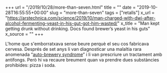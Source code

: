 +++
url = "/2019/10/28/more-than-seven.html"
title = ""
date = "2019-10-28T16:55:55+00:00"
slug = "more-than-seven"
tags = ["retalls"]
x_url = "https://arstechnica.com/science/2019/10/man-charged-with-dwi-after-alcohol-fermenting-yeast-in-his-gut-got-him-wasted/"
x_title = "Man kept getting drunk without drinking. Docs found brewer’s yeast in his guts"
x_source = ""
+++


L'home que s'emborratxava sense beure perquè el seu cos fabricava cervesa. Després de set anys li van diagnosticar una malaltia rara anomenada “[auto-brewery syndrome](http://dx.doi.org/10.1136/bmjgast-2019-000325)” i li van prescriure un tractament amb antifongs. Però hi va recaure breument quan va prendre dues substàncies prohibides: pizza i soda.

